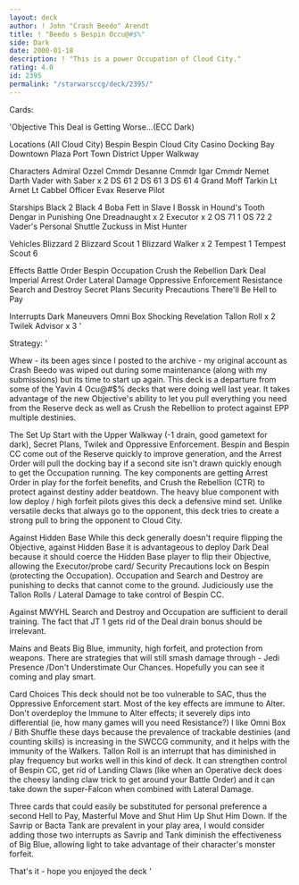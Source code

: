 ```yaml
---
layout: deck
author: ! John "Crash Beedo" Arendt
title: ! "Beedo s Bespin Occu@#$%"
side: Dark
date: 2000-01-18
description: ! "This is a power Occupation of Cloud City."
rating: 4.0
id: 2395
permalink: "/starwarsccg/deck/2395/"
---
```

Cards: 

'Objective
This Deal is Getting Worse...(ECC Dark)

Locations (All Cloud City)
Bespin
Bespin Cloud City
Casino
Docking Bay
Downtown Plaza
Port Town District
Upper Walkway

Characters
Admiral Ozzel
Cmmdr Desanne
Cmmdr Igar
Cmmdr Nemet
Darth Vader with Saber x 2
DS 61 2
DS 61 3
DS 61 4
Grand Moff Tarkin
Lt Arnet
Lt Cabbel
Officer Evax
Reserve Pilot

Starships
Black 2
Black 4
Boba Fett in Slave I
Bossk in Hound's Tooth
Dengar in Punishing One
Dreadnaught x 2
Executor x 2
OS 71 1
OS 72 2
Vader's Personal Shuttle
Zuckuss in Mist Hunter

Vehicles
Blizzard 2
Blizzard Scout 1
Blizzard Walker x 2
Tempest 1
Tempest Scout 6

Effects
Battle Order
Bespin Occupation
Crush the Rebellion
Dark Deal
Imperial Arrest Order
Lateral Damage
Oppressive Enforcement
Resistance
Search and Destroy
Secret Plans
Security Precautions
There'll Be Hell to Pay

Interrupts
Dark Maneuvers
Omni Box
Shocking Revelation
Tallon Roll x 2
Twilek Advisor x 3 '

Strategy: '

Whew - its been ages since I posted to the archive - my original account as Crash Beedo was wiped out during some maintenance (along with my submissions) but its time to start up again.  This deck is a departure from some of the Yavin 4 Ocu@#$% decks that were doing well last year.  It takes advantage of the new Objective's ability to let you pull everything you need from the Reserve deck as well as Crush the Rebellion to protect against EPP multiple destinies.

The Set Up
Start with the Upper Walkway (-1 drain, good gametext for dark), Secret Plans, Twilek and Oppressive Enforcement.  Bespin and Bespin CC come out of the Reserve quickly to improve generation, and the Arrest Order will pull the docking bay if a second site isn't drawn quickly enough to get the Occupation running.  The key components are getting Arrest Order in play for the forfeit benefits, and Crush the Rebellion (CTR) to protect against destiny adder beatdown.  The heavy blue component with low deploy / high forfeit pilots gives this deck a defensive mind set.  Unlike versatile decks that always go to the opponent, this deck tries to create a strong pull to bring the opponent to Cloud City.

Against Hidden Base
While this deck generally doesn't require flipping the Objective, against Hidden Base it is advantageous to deploy Dark Deal because it should coerce the Hidden Base player to flip their Objective, allowing the Executor/probe card/ Security Precautions lock on Bespin (protecting the Occupation).  Occupation and Search and Destroy are punishing to decks that cannot come to the ground.  Judiciously use the Tallon Rolls / Lateral Damage to take control of Bespin CC.

Against MWYHL
Search and Destroy and Occupation are sufficient to derail training.  The fact that JT 1 gets rid of the Deal drain bonus should be irrelevant.

Mains and Beats
Big Blue, immunity, high forfeit, and protection from weapons.	There are strategies that will still smash damage through - Jedi Presence /Don't Understimate Our Chances.  Hopefully you can see it coming and play smart.

Card Choices
This deck should not be too vulnerable to SAC, thus the Oppressive Enforcement start.  Most of the key effects are immune to Alter.  Don't overdeploy the Immune to Alter effects; it severely dips into differential (ie, how many games will you need Resistance?)  I like Omni Box / Bith Shuffle these days because the prevalence of trackable destinies (and counting skills) is increasing in the SWCCG community, and it helps with the immunity of the Walkers.  Tallon Roll is an interrupt that has diminished in play frequency but works well in this kind of deck.  It can strengthen control of Bespin CC, get rid of Landing Claws (like when an Operative deck does the cheesy landing claw trick to get around your Battle Order) and it can take down the super-Falcon when combined with Lateral Damage.

Three cards that could easily be substituted for personal preference  a second Hell to Pay, Masterful Move and Shut Him Up Shut Him Down.  If the Savrip or Bacta Tank are prevalent in your play area, I would consider adding those two interrupts as Savrip and Tank diminish the effectiveness of Big Blue, allowing light to take advantage of their character's monster forfeit.

That's it - hope you enjoyed the deck '

